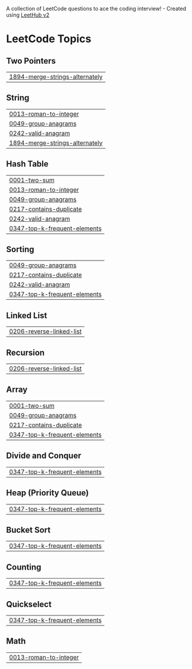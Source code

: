 A collection of LeetCode questions to ace the coding interview! - Created using [LeetHub v2](https://github.com/arunbhardwaj/LeetHub-2.0)
<!---LeetCode Topics Start-->
# LeetCode Topics
## Two Pointers
|  |
| ------- |
| [1894-merge-strings-alternately](https://github.com/nikolainechaev/LeetCodePractice/tree/master/1894-merge-strings-alternately) |
## String
|  |
| ------- |
| [0013-roman-to-integer](https://github.com/nikolainechaev/LeetCodePractice/tree/master/0013-roman-to-integer) |
| [0049-group-anagrams](https://github.com/nikolainechaev/LeetCodePractice/tree/master/0049-group-anagrams) |
| [0242-valid-anagram](https://github.com/nikolainechaev/LeetCodePractice/tree/master/0242-valid-anagram) |
| [1894-merge-strings-alternately](https://github.com/nikolainechaev/LeetCodePractice/tree/master/1894-merge-strings-alternately) |
## Hash Table
|  |
| ------- |
| [0001-two-sum](https://github.com/nikolainechaev/LeetCodePractice/tree/master/0001-two-sum) |
| [0013-roman-to-integer](https://github.com/nikolainechaev/LeetCodePractice/tree/master/0013-roman-to-integer) |
| [0049-group-anagrams](https://github.com/nikolainechaev/LeetCodePractice/tree/master/0049-group-anagrams) |
| [0217-contains-duplicate](https://github.com/nikolainechaev/LeetCodePractice/tree/master/0217-contains-duplicate) |
| [0242-valid-anagram](https://github.com/nikolainechaev/LeetCodePractice/tree/master/0242-valid-anagram) |
| [0347-top-k-frequent-elements](https://github.com/nikolainechaev/LeetCodePractice/tree/master/0347-top-k-frequent-elements) |
## Sorting
|  |
| ------- |
| [0049-group-anagrams](https://github.com/nikolainechaev/LeetCodePractice/tree/master/0049-group-anagrams) |
| [0217-contains-duplicate](https://github.com/nikolainechaev/LeetCodePractice/tree/master/0217-contains-duplicate) |
| [0242-valid-anagram](https://github.com/nikolainechaev/LeetCodePractice/tree/master/0242-valid-anagram) |
| [0347-top-k-frequent-elements](https://github.com/nikolainechaev/LeetCodePractice/tree/master/0347-top-k-frequent-elements) |
## Linked List
|  |
| ------- |
| [0206-reverse-linked-list](https://github.com/nikolainechaev/LeetCodePractice/tree/master/0206-reverse-linked-list) |
## Recursion
|  |
| ------- |
| [0206-reverse-linked-list](https://github.com/nikolainechaev/LeetCodePractice/tree/master/0206-reverse-linked-list) |
## Array
|  |
| ------- |
| [0001-two-sum](https://github.com/nikolainechaev/LeetCodePractice/tree/master/0001-two-sum) |
| [0049-group-anagrams](https://github.com/nikolainechaev/LeetCodePractice/tree/master/0049-group-anagrams) |
| [0217-contains-duplicate](https://github.com/nikolainechaev/LeetCodePractice/tree/master/0217-contains-duplicate) |
| [0347-top-k-frequent-elements](https://github.com/nikolainechaev/LeetCodePractice/tree/master/0347-top-k-frequent-elements) |
## Divide and Conquer
|  |
| ------- |
| [0347-top-k-frequent-elements](https://github.com/nikolainechaev/LeetCodePractice/tree/master/0347-top-k-frequent-elements) |
## Heap (Priority Queue)
|  |
| ------- |
| [0347-top-k-frequent-elements](https://github.com/nikolainechaev/LeetCodePractice/tree/master/0347-top-k-frequent-elements) |
## Bucket Sort
|  |
| ------- |
| [0347-top-k-frequent-elements](https://github.com/nikolainechaev/LeetCodePractice/tree/master/0347-top-k-frequent-elements) |
## Counting
|  |
| ------- |
| [0347-top-k-frequent-elements](https://github.com/nikolainechaev/LeetCodePractice/tree/master/0347-top-k-frequent-elements) |
## Quickselect
|  |
| ------- |
| [0347-top-k-frequent-elements](https://github.com/nikolainechaev/LeetCodePractice/tree/master/0347-top-k-frequent-elements) |
## Math
|  |
| ------- |
| [0013-roman-to-integer](https://github.com/nikolainechaev/LeetCodePractice/tree/master/0013-roman-to-integer) |
<!---LeetCode Topics End-->